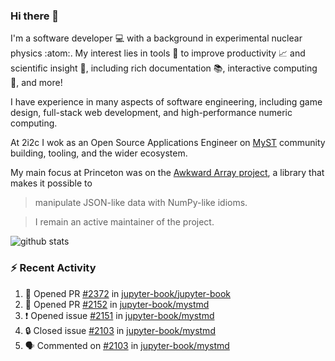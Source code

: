 ### Hi there 👋 

I'm a software developer 💻 with a background in experimental nuclear physics :atom:. My interest lies in tools :wrench: to improve productivity :chart_with_upwards_trend: and scientific insight :telescope:, including rich documentation 📚, interactive computing 🧮, and more! 

I have experience in many aspects of software engineering, including game design, full-stack web development, and high-performance numeric computing. 

At 2i2c I wok as an Open Source Applications Engineer on [MyST](https://github.com/jupyter-book/mystmd) community building, tooling, and the wider ecosystem. 

My main focus at Princeton was on the [Awkward Array project](awkward-array.org/), a library that makes it possible to 
> manipulate JSON-like data with NumPy-like idioms.

> I remain an active maintainer of the project. 

![github stats](https://github-readme-stats.vercel.app/api?username=agoose77&show_icons=true&hide_rank=true&hide_title=true&bg_color=30,e76445,904e95&text_color=efe3ec&icon_color=efe3ec)
<!--
**agoose77/agoose77** is a ✨ _special_ ✨ repository because its `README.md` (this file) appears on your GitHub profile.

Here are some ideas to get you started:

- 🔭 I’m currently working on ...
- 🌱 I’m currently learning ...
- 👯 I’m looking to collaborate on ...
- 🤔 I’m looking for help with ...
- 💬 Ask me about ...
- 📫 How to reach me: ...
- 😄 Pronouns: ...
- ⚡ Fun fact: ...
-->

### :zap: Recent Activity

<!--START_SECTION:activity-->
1. 💪 Opened PR [#2372](https://github.com/jupyter-book/jupyter-book/pull/2372) in [jupyter-book/jupyter-book](https://github.com/jupyter-book/jupyter-book)
2. 💪 Opened PR [#2152](https://github.com/jupyter-book/mystmd/pull/2152) in [jupyter-book/mystmd](https://github.com/jupyter-book/mystmd)
3. ❗ Opened issue [#2151](https://github.com/jupyter-book/mystmd/issues/2151) in [jupyter-book/mystmd](https://github.com/jupyter-book/mystmd)
4. 🔒 Closed issue [#2103](https://github.com/jupyter-book/mystmd/issues/2103) in [jupyter-book/mystmd](https://github.com/jupyter-book/mystmd)
5. 🗣 Commented on [#2103](https://github.com/jupyter-book/mystmd/issues/2103#issuecomment-3036511303) in [jupyter-book/mystmd](https://github.com/jupyter-book/mystmd)
<!--END_SECTION:activity-->
